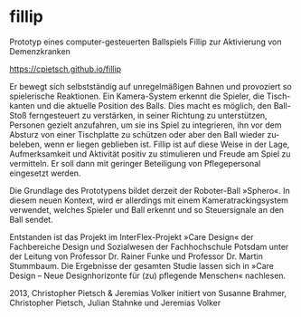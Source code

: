 # fillip
Prototyp eines computer-gesteuerten Ballspiels Fillip zur Aktivierung von Demenzkranken

https://cpietsch.github.io/fillip

Er bewegt sich selbstständig auf unregelmäßigen Bahnen und provoziert so spielerische Reaktionen. Ein Kamera-System erkennt die Spieler, die Tisch­kanten und die aktuelle Position des Balls. Dies macht es möglich, den Ball-Stoß ferngesteuert zu ver­stärken, in seiner Richtung zu unterstützen, Personen gezielt anzufahren, um sie ins Spiel zu integrieren, ihn vor dem Absturz von einer Tisch­­platte zu schützen oder aber den Ball wieder zu­ beleben, wenn er liegen geblieben ist.
Fillip ist auf diese Weise in der Lage, Aufmerksamkeit und Aktivität positiv zu stimulieren und Freude am Spiel zu vermitteln. Er soll dann mit geringer Beteiligung von Pflegepersonal eingesetzt werden.

Die Grundlage des Prototypens bildet derzeit der Roboter-Ball »Sphero«.
In diesem neuen Kontext, wird er allerdings mit einem Kameratrackingsystem verwendet, welches Spieler und Ball erkennt und so Steuersignale an den Ball sendet.

Entstanden ist das Projekt im InterFlex-Projekt »Care Design« der Fachbereiche Design und Sozialwesen der Fachhochschule Potsdam unter der Leitung von Professor Dr. Rainer Funke und Professor Dr. Martin Stummbaum. Die Ergebnisse der gesamten Studie lassen sich in »Care Design – Neue Designhorizonte für (zu) pflegende Menschen« nachlesen.

2013, Christopher Pietsch & Jeremias Volker
initiert von Susanne Brahmer, Christopher Pietsch, Julian Stahnke und Jeremias Volker
